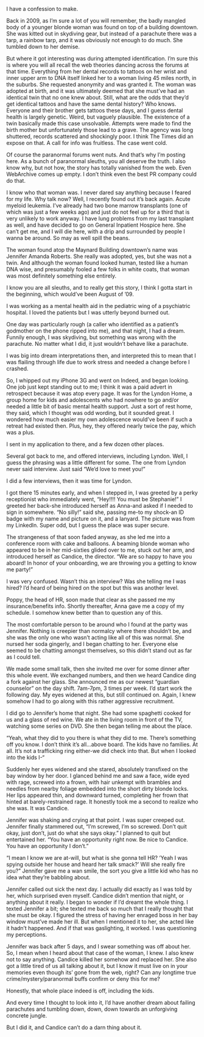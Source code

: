 I have a confession to make. 

Back in 2009, as I’m sure a lot of you will remember, the badly mangled body of a younger blonde woman was found on top of a building downtown. She was kitted out in skydiving gear, but instead of a parachute there was a tarp, a rainbow tarp, and it was obviously not enough to do much. She tumbled down to her demise. 

But where it got interesting was during attempted identification. I’m sure this is where you will all recall the web theories dancing across the forums at that time. Everything from her dental records to tattoos on her wrist and inner upper arm to DNA itself linked her to a woman living 45 miles north, in the suburbs. She requested anonymity and was granted it. The woman was adopted at birth, and it was ultimately deemed that she must’ve had an identical twin that no one knew about. Still, what are the odds that they’d get identical tattoos and have the same dental history? Who knows. Everyone and their brother gets tattoos these days, and I guess dental health is largely genetic. Weird, but vaguely plausible. The existence of a twin basically made this case unsolvable. Attempts were made to find the birth mother but unfortunately those lead to a grave. The agency was long shuttered, records scattered and shockingly poor. I think The Times did an expose on that. A call for info was fruitless. The case went cold. 

Of course the paranormal forums went nuts. And that’s why I’m posting here. As a bunch of paranormal sleuths, you all deserve the truth. I also know why, but not how, the story has totally vanished from the web. Even WebArchive comes up empty. I don’t think even the best PR company could do that. 

I know who that woman was. I never dared say anything because I feared for my life. Why talk now? Well, I recently found out it’s back again. Acute myeloid leukemia. I’ve already had two bone marrow transplants (one of which was just a few weeks ago) and just do not feel up for a third that is very unlikely to work anyway. I have lung problems from my last transplant as well, and have decided to go on General Inpatient Hospice here. She can’t get me, and I will die here, with a drip and surrounded by people I wanna be around. So may as well spill the beans. 

The woman found atop the Maynard Building downtown’s name was Jennifer Amanda Roberts. She really was adopted, yes, but she was not a twin. And although the woman found looked human, tested like a human DNA wise, and presumably fooled a few folks in white coats, that woman was most definitely something else entirely. 

I know you are all sleuths, and to really get this story, I think I gotta start in the beginning, which would’ve been August of ’09. 

I was working as a mental health aid in the pediatric wing of a psychiatric hospital. I loved the patients but I was utterly beyond burned out.

One day was particularly rough (a caller who identified as a patient’s godmother on the phone ripped into me), and that night, I had a dream. Funnily enough, I was skydiving, but something was wrong with the parachute. No matter what I did, it just wouldn’t behave like a parachute. 

I was big into dream interpretations then, and interpreted this to mean that I was flailing through life due to work stress and needed a change before I crashed. 

So, I whipped out my iPhone 3G and went on Indeed, and began looking. One job just kept standing out to me; I think it was a paid advert in retrospect because it was atop every page. It was for the Lyndon Home, a group home for kids and adolescents who had nowhere to go and/or needed a little bit of basic mental health support. Just a sort of rest home, they said, which I thought was odd wording, but it sounded great. I wondered how much easier my own adolescence would’ve been if such a retreat had existed then. Plus, hey, they offered nearly twice the pay, which was a plus. 

I sent in my application to there, and a few dozen other places. 

Several got back to me, and offered interviews, including Lyndon. Well, I guess the phrasing was a little different for some. The one from Lyndon never said interview. Just said “We’d love to meet you!” 

I did a few interviews, then it was time for Lyndon. 

I got there 15 minutes early, and when I stepped in, I was greeted by a perky receptionist who immediately went, “Hey!!!! You must be Stephanie!” I greeted her back-she introduced herself as Anna-and asked if I needed to sign in somewhere. “No silly!” said she, passing me-to my shock-an ID badge with my name and picture on it, and a lanyard. The picture was from my LinkedIn. Super odd, but I guess the place was super secure. 

The strangeness of that soon faded anyway, as she led me into a conference room with cake and balloons. A beaming blonde woman who appeared to be in her mid-sixties glided over to me, stuck out her arm, and introduced herself as Candice, the director. “We are so happy to have you aboard! In honor of your onboarding, we are throwing you a getting to know me party!” 

I was very confused. Wasn’t this an interview? Was she telling me I was hired? I’d heard of being hired on the spot but this was another level. 

Poppy, the head of HR, soon made that clear as she passed me my insurance/benefits info. Shortly thereafter, Anna gave me a copy of my schedule. I somehow knew better than to question any of this. 

The most comfortable person to be around who I found at the party was Jennifer. Nothing is creepier than normalcy where there shouldn’t be, and she was the only one who wasn’t acting like all of this was normal. She nursed her soda gingerly, and I began chatting to her. Everyone else seemed to be chatting amongst themselves, so this didn’t stand out as far as I could tell. 

We made some small talk, then she invited me over for some dinner after this whole event. We exchanged numbers, and then we heard Candice ding a fork against her glass. She announced me as our newest “guardian counselor” on the day shift. 7am-7pm, 3 times per week. I’d start work the following day. My eyes widened at this, but still continued on. Again, I knew somehow I had to go along with this rather aggressive recruitment. 

I did go to Jennifer’s home that night. She had some spaghetti cooked for us and a glass of red wine. We ate in the living room in front of the TV, watching some series on DVD. She then began telling me about the place. 

“Yeah, what they did to you there is what they did to me. There’s something off you know. I don’t think it’s all…above board. The kids have no families. At all. It’s not a trafficking ring either-we did check into that. But when I looked into the kids I-“

Suddenly her eyes widened and she stared, absolutely transfixed on the bay window by her door. I glanced behind me and saw a face, wide eyed with rage, screwed into a frown, with hair unkempt with brambles and needles from nearby foliage embedded into the short dirty blonde locks. Her lips appeared thin, and downward turned, completing her frown that hinted at barely-restrained rage. It honestly took me a second to realize who she was. It was Candice. 

Jennifer was shaking and crying at that point. I was super creeped out. Jennifer finally stammered out, “I’m screwed, I’m so screwed. Don’t quit okay, just don’t, just do what she says okay.” I planned to quit but entertained her. “You have an opportunity right now. Be nice to Candice. You have an opportunity I don’t.” 

“I mean I know we are at-will, but what is she gonna tell HR? ‘Yeah I was spying outside her house and heard her talk smack?’ Will she really fire you?” Jennifer gave me a wan smile, the sort you give a little kid who has no idea what they’re babbling about. 

Jennifer called out sick the next day. I actually did exactly as I was told by her, which surprised even myself. Candice didn’t mention that night, or anything about it really. I began to wonder if I’d dreamt the whole thing. I texted Jennifer a bit; she texted me back so much that I really thought that she must be okay. I figured the stress of having her enraged boss in her bay window must’ve made her ill. But when I mentioned it to her, she acted like it hadn’t happened. And if that was gaslighting, it worked. I was questioning my perceptions. 

Jennifer was back after 5 days, and I swear something was off about her. So, I mean when I heard about that case of the woman, I knew. I also knew not to say anything. Candice killed her somehow and replaced her. She also got a little tired of us all talking about it, but I know it must live on in your memories even though its’ gone from the web, right? Can any longtime true crime/mystery/paranormal buffs confirm or deny this for me? 

Honestly, that whole place indeed is off, including the kids.  

And every time I thought to look into it, I’d have another dream about failing parachutes and tumbling down, down, down towards an unforgiving concrete jungle. 

But I did it, and Candice can’t do a darn thing about it.